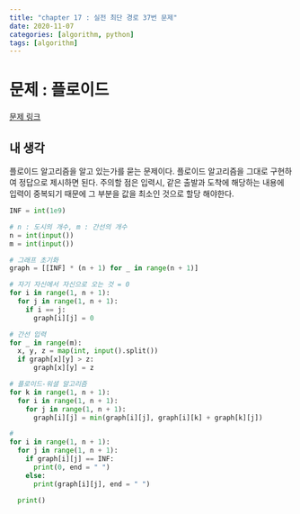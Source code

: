 ```yaml
---
title: "chapter 17 : 실전 최단 경로 37번 문제"
date: 2020-11-07
categories: [algorithm, python]
tags: [algorithm]
---
```

# 문제 : 플로이드
[문제 링크](https://www.acmicpc.net/problem/11404)
## 내 생각
플로이드 알고리즘을 알고 있는가를 묻는 문제이다. 플로이드 알고리즘을 그대로 구현하여 정답으로 제시하면 된다. 주의할 점은 입력시, 같은 출발과 도착에 해당하는 내용에 입력이 중복되기 때문에 그 부분을 값을 최소인 것으로 할당 해야한다.
```python
INF = int(1e9)

# n : 도시의 개수, m : 간선의 개수
n = int(input())
m = int(input())

# 그래프 초기화
graph = [[INF] * (n + 1) for _ in range(n + 1)]

# 자기 자신에서 자신으로 오는 것 = 0
for i in range(1, n + 1):
  for j in range(1, n + 1):
    if i == j:
      graph[i][j] = 0

# 간선 입력
for _ in range(m):
  x, y, z = map(int, input().split())
  if graph[x][y] > z:
      graph[x][y] = z

# 플로이드-워셜 알고리즘
for k in range(1, n + 1):
  for i in range(1, n + 1):
    for j in range(1, n + 1):
      graph[i][j] = min(graph[i][j], graph[i][k] + graph[k][j])

#
for i in range(1, n + 1):
  for j in range(1, n + 1):
    if graph[i][j] == INF:
      print(0, end = " ")
    else:
      print(graph[i][j], end = " ")

  print()
```
